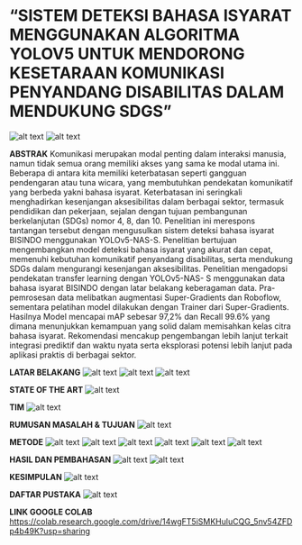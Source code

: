 # “SISTEM DETEKSI BAHASA ISYARAT MENGGUNAKAN ALGORITMA YOLOV5 UNTUK MENDORONG KESETARAAN KOMUNIKASI PENYANDANG DISABILITAS DALAM MENDUKUNG SDGS”
![alt text](https://github.com/yopijl/sign-language-detection/blob/main/DIMASTI/1.png?raw=true)
![alt text](https://github.com/yopijl/sign-language-detection/blob/main/DIMASTI/7.png?raw=true)

**ABSTRAK**
Komunikasi merupakan modal penting dalam interaksi manusia, namun tidak semua orang memiliki akses yang sama ke modal utama ini. Beberapa di antara kita memiliki keterbatasan seperti gangguan pendengaran atau tuna wicara, yang membutuhkan pendekatan komunikatif yang berbeda yakni bahasa isyarat. Keterbatasan ini seringkali menghadirkan kesenjangan aksesibilitas dalam berbagai sektor, termasuk pendidikan dan pekerjaan, sejalan dengan tujuan pembangunan berkelanjutan (SDGs) nomor 4, 8, dan 10. Penelitian ini merespons tantangan tersebut dengan mengusulkan sistem deteksi bahasa isyarat BISINDO menggunakan YOLOv5-NAS-S. Penelitian bertujuan mengembangkan model deteksi bahasa isyarat yang akurat dan cepat, memenuhi kebutuhan komunikatif penyandang disabilitas, serta mendukung SDGs dalam mengurangi kesenjangan aksesibilitas. Penelitian mengadopsi pendekatan transfer learning dengan YOLOv5-NAS- S menggunakan data bahasa isyarat BISINDO dengan latar belakang keberagaman data. Pra-pemrosesan data melibatkan augmentasi Super-Gradients dan Roboflow, sementara pelatihan model dilakukan dengan Trainer dari Super-Gradients. Hasilnya Model mencapai mAP sebesar 97,2% dan Recall 99.6% yang dimana menunjukkan kemampuan yang solid dalam memisahkan kelas citra bahasa isyarat. Rekomendasi mencakup pengembangan lebih lanjut terkait integrasi prediktif dan waktu nyata serta eksplorasi potensi lebih lanjut pada aplikasi praktis di berbagai sektor.

**LATAR BELAKANG**
![alt text](https://github.com/yopijl/sign-language-detection/blob/main/DIMASTI/2.png?raw=true)
![alt text](https://github.com/yopijl/sign-language-detection/blob/main/DIMASTI/3.png?raw=true)
![alt text](https://github.com/yopijl/sign-language-detection/blob/main/DIMASTI/4.png?raw=true)

**STATE OF THE ART**
![alt text](https://github.com/yopijl/sign-language-detection/blob/main/DIMASTI/5.png?raw=true)

**TIM**
![alt text](https://github.com/yopijl/sign-language-detection/blob/main/DIMASTI/6.png?raw=true)

**RUMUSAN MASALAH & TUJUAN**
![alt text](https://github.com/yopijl/sign-language-detection/blob/main/DIMASTI/8.png?raw=true)

**METODE**
![alt text](https://github.com/yopijl/sign-language-detection/blob/main/DIMASTI/9.png?raw=true)
![alt text](https://github.com/yopijl/sign-language-detection/blob/main/DIMASTI/10.png?raw=true)
![alt text](https://github.com/yopijl/sign-language-detection/blob/main/DIMASTI/1Q.png?raw=true)
![alt text](https://github.com/yopijl/sign-language-detection/blob/main/DIMASTI/12.png?raw=true)
![alt text](https://github.com/yopijl/sign-language-detection/blob/main/DIMASTI/13.png?raw=true)
![alt text](https://github.com/yopijl/sign-language-detection/blob/main/DIMASTI/14.png?raw=true)

**HASIL DAN PEMBAHASAN**
![alt text](https://github.com/yopijl/sign-language-detection/blob/main/DIMASTI/15.png?raw=true)
![alt text](https://github.com/yopijl/sign-language-detection/blob/main/DIMASTI/16.png?raw=true)

**KESIMPULAN**
![alt text](https://github.com/yopijl/sign-language-detection/blob/main/DIMASTI/17.png?raw=true)

**DAFTAR PUSTAKA**
![alt text](https://github.com/yopijl/sign-language-detection/blob/main/DIMASTI/18.png?raw=true)

**LINK GOOGLE COLAB**
https://colab.research.google.com/drive/14wgFT5iSMKHuluCQG_5nv54ZFDp4b49K?usp=sharing
